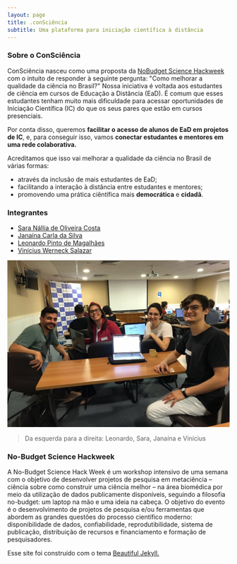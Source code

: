```yaml
---
layout: page
title: .conSciência
subtitle: Uma plataforma para iniciação científica à distância
---
```


### Sobre o ConSciência
ConSciência nasceu como uma proposta da [NoBudget Science Hackweek](https://eventos.ufrj.br/evento/no-budget-science-hackweek/) com o intuito de responder à seguinte pergunta: "Como melhorar a qualidade da ciência no Brasil?"
Nossa iniciativa é voltada aos estudantes de ciência em cursos de Educação a Distância (EaD). É comum que esses estudantes tenham muito mais dificuldade para acessar oportunidades de Iniciação Científica (IC) do que os seus pares que estão em cursos presenciais.

Por conta disso, queremos **facilitar o acesso de alunos de EaD em projetos de IC**, e, para conseguir isso, vamos **conectar estudantes e mentores em uma rede colaborativa.**

Acreditamos que isso vai melhorar a qualidade da ciência no Brasil de várias formas:
- através da inclusão de mais estudantes de EaD;
- facilitando a interação à distância entre estudantes e mentores;
- promovendo uma prática ciêntífica mais **democrática** e **cidadã**.

### Integrantes
- [Sara Nállia de Oliveira Costa](mailto:saranallia.oliveira@gmail.com)
- [Janaína Carla da Silva](mailto:janainacarla91@gmail.com)
- [Leonardo Pinto de Magalhães](mailto:leonardo.magalhaes@usp.br)
- [Vinícius Werneck Salazar](mailto:viniws@cos.ufrj.br)

![](/img/fotogrupo.jpeg)
>Da esquerda para a direita: Leonardo, Sara, Janaína e Vinícius

### No-Budget Science Hackweek
A No-Budget Science Hack Week é um workshop intensivo de uma semana com o objetivo de desenvolver projetos de pesquisa em metaciência – ciência sobre como construir uma ciência melhor – na área biomédica por meio da utilização de dados publicamente disponíveis, seguindo a filosofia no-budget: um laptop na mão e uma ideia na cabeça.
O objetivo do evento é o desenvolvimento de projetos de pesquisa e/ou ferramentas que abordem as grandes questões do processo científico moderno: disponibilidade de dados, confiabilidade, reprodutibilidade, sistema de publicação, distribuição de recursos e financiamento e formação de pesquisadores.

Esse site foi construído com o tema [Beautiful Jekyll.](https://github.com/daattali/beautiful-jekyll)

